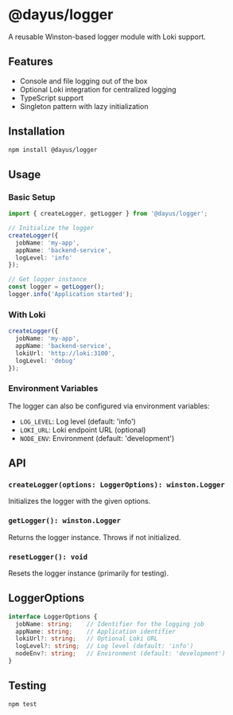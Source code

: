 # @dayus/logger

A reusable Winston-based logger module with Loki support.

## Features

- Console and file logging out of the box
- Optional Loki integration for centralized logging
- TypeScript support
- Singleton pattern with lazy initialization

## Installation

```bash
npm install @dayus/logger
```

## Usage

### Basic Setup

```typescript
import { createLogger, getLogger } from '@dayus/logger';

// Initialize the logger
createLogger({
  jobName: 'my-app',
  appName: 'backend-service',
  logLevel: 'info'
});

// Get logger instance
const logger = getLogger();
logger.info('Application started');
```

### With Loki

```typescript
createLogger({
  jobName: 'my-app',
  appName: 'backend-service',
  lokiUrl: 'http://loki:3100',
  logLevel: 'debug'
});
```

### Environment Variables

The logger can also be configured via environment variables:

- `LOG_LEVEL`: Log level (default: 'info')
- `LOKI_URL`: Loki endpoint URL (optional)
- `NODE_ENV`: Environment (default: 'development')

## API

### `createLogger(options: LoggerOptions): winston.Logger`

Initializes the logger with the given options.

### `getLogger(): winston.Logger`

Returns the logger instance. Throws if not initialized.

### `resetLogger(): void`

Resets the logger instance (primarily for testing).

## LoggerOptions

```typescript
interface LoggerOptions {
  jobName: string;    // Identifier for the logging job
  appName: string;    // Application identifier
  lokiUrl?: string;   // Optional Loki URL
  logLevel?: string;  // Log level (default: 'info')
  nodeEnv?: string;   // Environment (default: 'development')
}
```

## Testing

```bash
npm test

